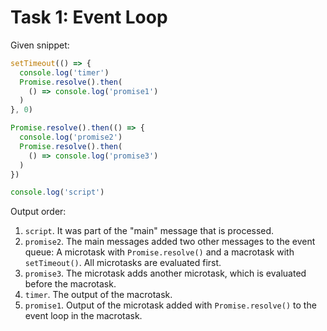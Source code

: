 # Task 1: Event Loop

Given snippet:

```js
setTimeout(() => {
  console.log('timer')
  Promise.resolve().then(
    () => console.log('promise1')
  )
}, 0)

Promise.resolve().then(() => {
  console.log('promise2')
  Promise.resolve().then(
    () => console.log('promise3')
  )
})

console.log('script')
```

Output order:

1. `script`. It was part of the "main" message that is processed.
2. `promise2`. The main messages added two other messages to the event queue: A microtask with `Promise.resolve()` and a macrotask with `setTimeout()`. All microtasks are evaluated first.
3. `promise3`. The microtask adds another microtask, which is evaluated before the macrotask.
4. `timer`. The output of the macrotask.
5. `promise1`. Output of the microtask added with `Promise.resolve()` to the event loop in the macrotask.
